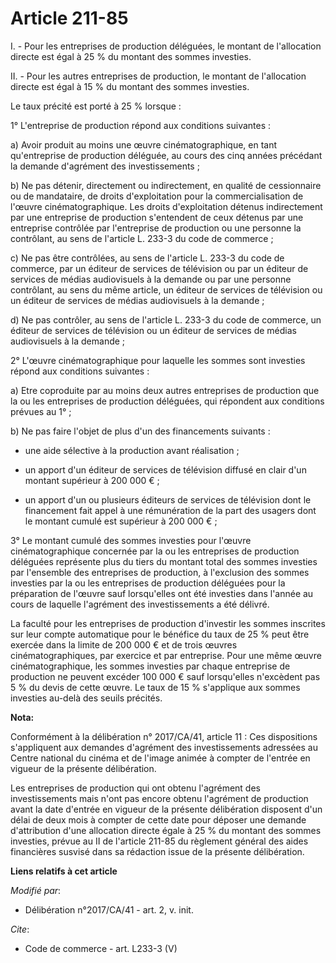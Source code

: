 # Article 211-85

I. - Pour les entreprises de production déléguées, le montant de l'allocation directe est égal à 25 % du montant des sommes
investies.

II. - Pour les autres entreprises de production, le montant de l'allocation directe est égal à 15 % du montant des sommes
investies.

Le taux précité est porté à 25 % lorsque :

1° L'entreprise de production répond aux conditions suivantes :

a) Avoir produit au moins une œuvre cinématographique, en tant qu'entreprise de production déléguée, au cours des cinq années
précédant la demande d'agrément des investissements ;

b) Ne pas détenir, directement ou indirectement, en qualité de cessionnaire ou de mandataire, de droits d'exploitation pour
la commercialisation de l'œuvre cinématographique. Les droits d'exploitation détenus indirectement par une entreprise de
production s'entendent de ceux détenus par une entreprise contrôlée par l'entreprise de production ou une personne la
contrôlant, au sens de l'article L. 233-3 du code de commerce ;

c) Ne pas être contrôlées, au sens de l'article L. 233-3 du code de commerce, par un éditeur de services de télévision ou par
un éditeur de services de médias audiovisuels à la demande ou par une personne contrôlant, au sens du même article, un
éditeur de services de télévision ou un éditeur de services de médias audiovisuels à la demande ;

d) Ne pas contrôler, au sens de l'article L. 233-3 du code de commerce, un éditeur de services de télévision ou un éditeur de
services de médias audiovisuels à la demande ;

2° L'œuvre cinématographique pour laquelle les sommes sont investies répond aux conditions suivantes :

a) Etre coproduite par au moins deux autres entreprises de production que la ou les entreprises de production déléguées, qui
répondent aux conditions prévues au 1° ;

b) Ne pas faire l'objet de plus d'un des financements suivants :

- une aide sélective à la production avant réalisation ;

- un apport d'un éditeur de services de télévision diffusé en clair d'un montant supérieur à 200 000 € ;

- un apport d'un ou plusieurs éditeurs de services de télévision dont le financement fait appel à une rémunération de la part
des usagers dont le montant cumulé est supérieur à 200 000 € ;

3° Le montant cumulé des sommes investies pour l'œuvre cinématographique concernée par la ou les entreprises de production
déléguées représente plus du tiers du montant total des sommes investies par l'ensemble des entreprises de production, à
l'exclusion des sommes investies par la ou les entreprises de production déléguées pour la préparation de l'œuvre sauf
lorsqu'elles ont été investies dans l'année au cours de laquelle l'agrément des investissements a été délivré.

La faculté pour les entreprises de production d'investir les sommes inscrites sur leur compte automatique pour le bénéfice du
taux de 25 % peut être exercée dans la limite de 200 000 € et de trois œuvres cinématographiques, par exercice et par
entreprise. Pour une même œuvre cinématographique, les sommes investies par chaque entreprise de production ne peuvent
excéder 100 000 € sauf lorsqu'elles n'excèdent pas 5 % du devis de cette œuvre. Le taux de 15 % s'applique aux sommes
investies au-delà des seuils précités.

**Nota:**

Conformément à la délibération n° 2017/CA/41, article 11 : Ces dispositions s'appliquent aux demandes d'agrément des
investissements adressées au Centre national du cinéma et de l'image animée à compter de l'entrée en vigueur de la présente
délibération.

Les entreprises de production qui ont obtenu l'agrément des investissements mais n'ont pas encore obtenu l'agrément de
production avant la date d'entrée en vigueur de la présente délibération disposent d'un délai de deux mois à compter de cette
date pour déposer une demande d'attribution d'une allocation directe égale à 25 % du montant des sommes investies, prévue au
II de l'article 211-85 du règlement général des aides financières susvisé dans sa rédaction issue de la présente
délibération.

**Liens relatifs à cet article**

_Modifié par_:

  - Délibération n°2017/CA/41 - art. 2, v. init.

_Cite_:

  - Code de commerce - art. L233-3 (V)

